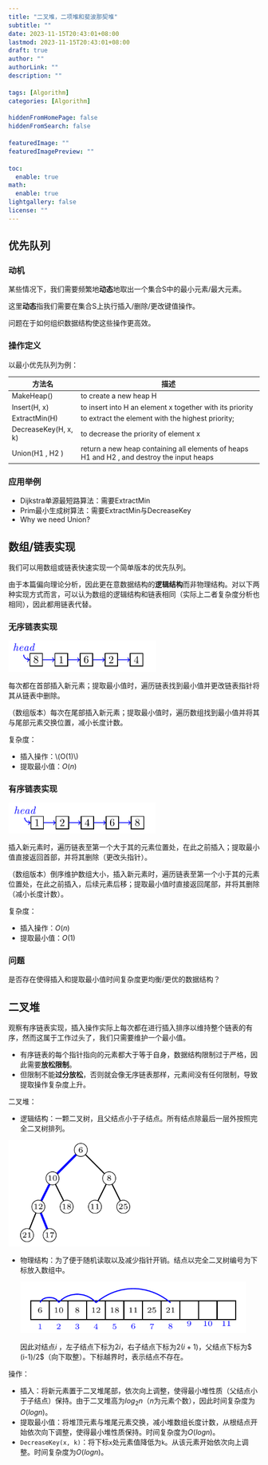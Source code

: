 ```yaml
---
title: "二叉堆，二项堆和斐波那契堆"
subtitle: ""
date: 2023-11-15T20:43:01+08:00
lastmod: 2023-11-15T20:43:01+08:00
draft: true
author: ""
authorLink: ""
description: ""

tags: [Algorithm]
categories: [Algorithm]

hiddenFromHomePage: false
hiddenFromSearch: false

featuredImage: ""
featuredImagePreview: ""

toc:
  enable: true
math:
  enable: true
lightgallery: false
license: ""
---
```


<!--more-->

## 优先队列

### 动机

某些情况下，我们需要频繁地**动态**地取出一个集合S中的最小元素/最大元素。

这里**动态**指我们需要在集合S上执行插入/删除/更改键值操作。

问题在于如何组织数据结构使这些操作更高效。

### 操作定义

以最小优先队列为例：

| 方法名               | 描述                                                         |
| -------------------- | ------------------------------------------------------------ |
| MakeHeap()           | to create a new heap H                                       |
| Insert(H, x)         | to insert into H an element x together with its priority     |
| ExtractMin(H)        | to extract the element with the highest priority;            |
| DecreaseKey(H, x, k) | to decrease the priority of element x                        |
| Union(H1 , H2 )      | return a new heap containing all elements of heaps H1 and H2 , and destroy the input heaps |

### 应用举例

- Dijkstra单源最短路算法：需要ExtractMin
- Prim最小生成树算法：需要ExtractMin与DecreaseKey
- Why we need Union?

## 数组/链表实现

我们可以用数组或链表快速实现一个简单版本的优先队列。

由于本篇偏向理论分析，因此更在意数据结构的**逻辑结构**而非物理结构。对以下两种实现方式而言，可以认为数组的逻辑结构和链表相同（实际上二者复杂度分析也相同），因此都用链表代替。

### 无序链表实现

<img src="./images/image-20231115215858165.png" alt="image-20231115215858165" style="zoom: 50%;" />

每次都在首部插入新元素；提取最小值时，遍历链表找到最小值并更改链表指针将其从链表中删除。

（数组版本）每次在尾部插入新元素；提取最小值时，遍历数组找到最小值并将其与尾部元素交换位置，减小长度计数。

复杂度：

- 插入操作：\\(O(1)\\)
- 提取最小值：$O(n)$

### 有序链表实现

<img src="./images/image-20231115220444807.png" alt="image-20231115220444807" style="zoom:50%;" />

插入新元素时，遍历链表至第一个大于其的元素位置处，在此之前插入；提取最小值直接返回首部，并将其删除（更改头指针）。

（数组版本）倒序维护数组大小，插入新元素时，遍历链表至第一个小于其的元素位置处，在此之前插入，后续元素后移；提取最小值时直接返回尾部，并将其删除（减小长度计数）。

复杂度：

- 插入操作：$O(n)$
- 提取最小值：$O(1)$

### 问题

是否存在使得插入和提取最小值时间复杂度更均衡/更优的数据结构？

## 二叉堆

观察有序链表实现，插入操作实际上每次都在进行插入排序以维持整个链表的有序，然而这属于工作过头了，我们只需要维护一个最小值。

- 有序链表的每个指针指向的元素都大于等于自身，数据结构限制过于严格，因此需要**放松限制**。
- 但限制不能**过分放松**，否则就会像无序链表那样，元素间没有任何限制，导致提取操作复杂度上升。

二叉堆：

- 逻辑结构：一颗二叉树，且父结点小于子结点。所有结点除最后一层外按照完全二叉树排列。

<img src="images/image-20231115224930406.png" alt="image-20231115224930406" style="zoom: 67%;" />

- 物理结构：为了便于随机读取以及减少指针开销。结点以完全二叉树编号为下标放入数组中。

  <img src="images/image-20231115225848350.png" alt="image-20231115225848350" style="zoom: 67%;" />

  因此对结点$i$ ，左子结点下标为$2i$，右子结点下标为$2(i + 1)$，父结点下标为$ (i-1)/2$（向下取整）。下标越界时，表示结点不存在。

操作：

- 插入：将新元素置于二叉堆尾部，依次向上调整，使得最小堆性质（父结点小于子结点）保持。由于二叉堆高为$log_2n$（$n$为元素个数），因此时间复杂度为$O(logn)$。
- 提取最小值：将堆顶元素与堆尾元素交换，减小堆数组长度计数，从根结点开始依次向下调整，使得最小堆性质保持。时间复杂度为$O(logn)$。
- `DecreaseKey(x, k)`：将下标`x`处元素值降低为`k`。从该元素开始依次向上调整。时间复杂度为$O(logn)$。

